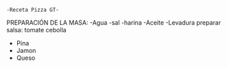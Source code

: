 
    -Receta Pizza GT-

PREPARACIÓN DE LA MASA:
-Agua
-sal
-harina
-Aceite
-Levadura
preparar salsa:
tomate
cebolla
- Pina
- Jamon
- Queso

